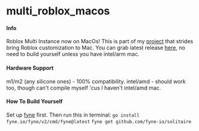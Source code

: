 # multi_roblox_macos

#### Info
Roblox Multi Instance now on MacOs!
This is part of my [project](https://github.com/users/Insadem/projects/2) that strides bring Roblox customization to Mac.
You can grab latest release [here](), no need to build yourself unless you have intel/arm mac.

#### Hardware Support
m1/m2 (any silicone ones) - 100% compatibility.
intel/amd - should work too, though can't compile myself 'cus I haven't intel/amd mac.

#### How To Build Yourself
Set up [fyne](https://docs.fyne.io/started/) first. 
Then run this in terminal:
`go install fyne.io/fyne/v2/cmd/fyne@latest`
`fyne get github.com/fyne-io/solitaire`